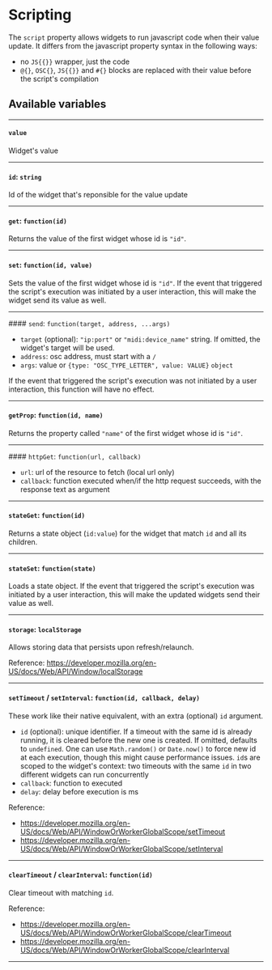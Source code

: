 # Scripting

The `script` property allows widgets to run javascript code when their value update. It differs from the javascript property syntax in the following ways:

- no `JS{{}}` wrapper, just the code
- `@{}`, `OSC{}`, `JS{{}}` and `#{}` blocks are replaced with their value before the script's compilation

## Available variables

----

#### `value`

Widget's value

----

#### `id`: `string`

Id of the widget that's reponsible for the value update

----

#### `get`: `function(id)`

Returns the value of the first widget whose id is `"id"`.

----

#### `set`: `function(id, value)`

Sets the value of the first widget whose id is `"id"`.
If the event that triggered the script's execution was initiated by a user interaction, this will make the widget send its value as well.

----

#### `send`: `function(target, address, ...args)`
- `target` (optional): `"ip:port"` or `"midi:device_name"` string. If omitted, the widget's target will be used.
- `address`: osc address, must start with a `/`
- `args`: value or `{type: "OSC_TYPE_LETTER", value: VALUE}` `object`

If the event that triggered the script's execution was not initiated by a user interaction, this function will have no effect.

----

#### `getProp`: `function(id, name)`

Returns the property called `"name"` of the first widget whose id is `"id"`.

----

#### `httpGet`: `function(url, callback)`

- `url`: url of the resource to fetch (local url only)
- `callback`: function executed when/if the http request succeeds, with the response text as argument

----

#### `stateGet`: `function(id)`

Returns a state object (`id:value`) for the widget that match `id` and all its children.

----

#### `stateSet`: `function(state)`

Loads a state object. If the event that triggered the script's execution was initiated by a user interaction, this will make the updated widgets send their value as well.

----

#### `storage`: `localStorage`

Allows storing data that persists upon refresh/relaunch.

Reference: https://developer.mozilla.org/en-US/docs/Web/API/Window/localStorage

----

#### `setTimeout` / `setInterval`: `function(id, callback, delay)`

These work like their native equivalent, with an extra (optional) `id` argument.

- `id` (optional): unique identifier. If a timeout with the same id is already running, it is cleared before the new one is created. If omitted, defaults to `undefined`. One can use `Math.random()` or `Date.now()` to force new id at each execution, though this might cause performance issues. `id`s are scoped to the widget's context: two timeouts with the same `id` in two different widgets can run concurrently
- `callback`: function to executed
- `delay`: delay before execution is ms

Reference:

- https://developer.mozilla.org/en-US/docs/Web/API/WindowOrWorkerGlobalScope/setTimeout
- https://developer.mozilla.org/en-US/docs/Web/API/WindowOrWorkerGlobalScope/setInterval

-----

#### `clearTimeout` / `clearInterval`: `function(id)`

Clear timeout with matching `id`.

Reference:

- https://developer.mozilla.org/en-US/docs/Web/API/WindowOrWorkerGlobalScope/clearTimeout
- https://developer.mozilla.org/en-US/docs/Web/API/WindowOrWorkerGlobalScope/clearInterval

----
